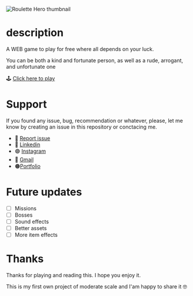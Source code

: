 ![Roulette Hero thumbnail](https://github.com/Luca-Javier/Roulette-Hero/assets/86807758/95c771ae-0998-4f5b-b67e-897b2dedbf32)

# description

A WEB game to play for free where all depends on your luck.

You can be both a kind and fortunate person, as well as a rude, arrogant, and unfortunate one

🕹️ [Click here to play](https://roulette-hero.vercel.app)

<!-- # Docs

Docs generated with JSDoc to explain the most importance things about the code.

:bookmark_tabs: [Click here to see the docs](https://SOOOOOON)

Also you can see the tests for understand better the code. -->

# Support

If you found any issue, bug, recommendation or whatever, please, let me know by creating an issue in this repository or conctacing me.

- :ledger: [Report issue](https://github.com/Luca-Javier/Roulette-Hero/issues)
- 🔵 [Linkedin](https://www.linkedin.com/in/luca-javier-a103a2231/)
- :purple_circle: [Instagram](https://www.instagram.com/luca_javier15/)
- 🔴 [Gmail](mailto:luca.jav45@gmail.com)
- :orange_circle:[Portfolio](https://luca-javier.github.io/portfolio/)

# Future updates

- [ ] Missions
- [ ] Bosses
- [ ] Sound effects
- [ ] Better assets
- [ ] More item effects

# Thanks

Thanks for playing and reading this. I hope you enjoy it.

This is my first own project of moderate scale and I'am happy to share it :nerd_face:
